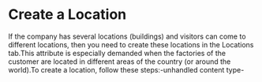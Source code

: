 # Create a Location

If the company has several locations (buildings) and visitors can come to different locations, then you need to create these locations in the Locations tab.This attribute is especially demanded when the factories of the customer are located in different areas of the country (or around the world).To create a location, follow these steps:-unhandled content type-

